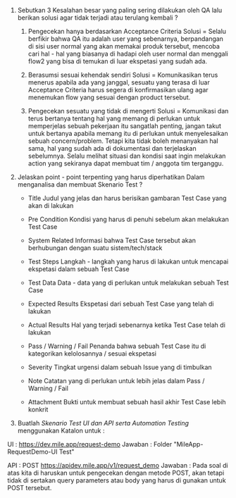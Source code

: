 1. Sebutkan 3 Kesalahan besar yang paling sering dilakukan oleh QA lalu berikan solusi agar tidak terjadi atau terulang kembali ?

    1. Pengecekan hanya berdasarkan Acceptance Criteria
        Solusi = 
        Selalu berfikir bahwa QA itu adalah user yang sebenarnya, berpandangan di sisi user normal yang akan memakai produk tersebut, mencoba cari hal - hal yang biasanya di hadapi oleh user normal dan menggali flow2 yang bisa di temukan di luar ekspetasi yang sudah ada.

    2. Berasumsi sesuai kehendak sendiri
        Solusi =
        Komunikasikan terus menerus apabila ada yang janggal, sesuatu yang terasa di luar Acceptance Criteria harus segera di konfirmasikan ulang agar menemukan flow yang sesuai dengan product tersebut.

    3. Pengecekan sesuatu yang tidak di mengerti
        Solusi =
        Komunikasi dan terus bertanya tentang hal yang memang di perlukan untuk memperjelas sebuah pekerjaan itu sangatlah penting, jangan takut untuk bertanya apabila memang itu di perlukan untuk menyelesaikan sebuah concern/problem. Tetapi kita tidak boleh menanyakan hal sama, hal yang sudah ada di dokumentasi dan terjelaskan sebelumnya. Selalu melihat situasi dan kondisi saat ingin melakukan action yang sekiranya dapat membuat tim / anggota tim terganggu.

2. Jelaskan point - point terpenting yang harus diperhatikan Dalam menganalisa dan membuat Skenario Test ?

    - Title
    Judul yang jelas dan harus berisikan gambaran Test Case yang akan di lakukan

    - Pre Condition
    Kondisi yang harus di penuhi sebelum akan melakukan Test Case
    
    - System Related
    Informasi bahwa Test Case tersebut akan berhubungan dengan suatu sistem/tech/stack

    - Test Steps
    Langkah - langkah yang harus di lakukan untuk mencapai ekspetasi dalam sebuah Test Case
    
    - Test Data
    Data - data yang di perlukan untuk melakukan sebuah Test Case

    - Expected Results
    Ekspetasi dari sebuah Test Case yang telah di lakukan

    - Actual Results
    Hal yang terjadi sebenarnya ketika Test Case telah di lakukan
    
    - Pass / Warning / Fail
    Penanda bahwa sebuah Test Case itu di kategorikan kelolosannya / sesuai ekspetasi
    
    - Severity
    Tingkat urgensi dalam sebuah Issue yang di timbulkan
    
    - Note
    Catatan yang di perlukan untuk lebih jelas dalam Pass / Warning / Fail

    - Attachment
    Bukti untuk membuat sebuah hasil akhir Test Case lebih konkrit


3. Buatlah *Skenario Test UI dan API serta Automation Testing* menggunakan Katalon untuk :

UI : https://dev.mile.app/request-demo
Jawaban : Folder "MileApp-RequestDemo-UI Test"

API  : POST https://apidev.mile.app/v1/request_demo
Jawaban : Pada soal di atas kita di haruskan untuk pengecekan dengan metode POST, akan tetapi tidak di sertakan query parameters atau body yang harus di gunakan untuk POST tersebut.